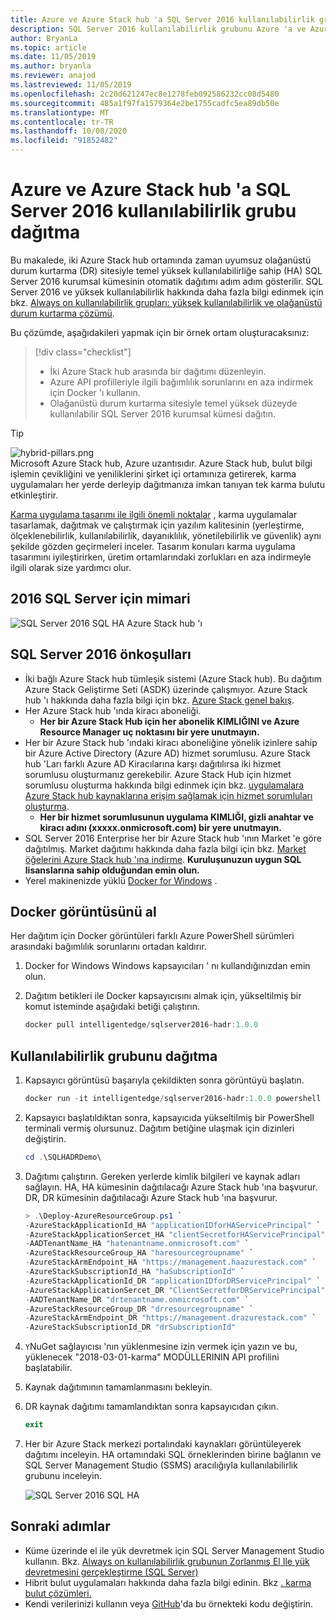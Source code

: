 ```yaml
---
title: Azure ve Azure Stack hub 'a SQL Server 2016 kullanılabilirlik grubu dağıtma
description: SQL Server 2016 kullanılabilirlik grubunu Azure 'a ve Azure Stack hub 'a dağıtmayı öğrenin.
author: BryanLa
ms.topic: article
ms.date: 11/05/2019
ms.author: bryanla
ms.reviewer: anajod
ms.lastreviewed: 11/05/2019
ms.openlocfilehash: 2c20d621247ec8e1278feb092586232cc08d5480
ms.sourcegitcommit: 485a1f97fa1579364e2be1755cadfc5ea89db50e
ms.translationtype: MT
ms.contentlocale: tr-TR
ms.lasthandoff: 10/08/2020
ms.locfileid: "91852482"
---
```

# <a name="deploy-a-sql-server-2016-availability-group-to-azure-and-azure-stack-hub"></a>Azure ve Azure Stack hub 'a SQL Server 2016 kullanılabilirlik grubu dağıtma

Bu makalede, iki Azure Stack hub ortamında zaman uyumsuz olağanüstü durum kurtarma (DR) sitesiyle temel yüksek kullanılabilirliğe sahip (HA) SQL Server 2016 kurumsal kümesinin otomatik dağıtımı adım adım gösterilir. SQL Server 2016 ve yüksek kullanılabilirlik hakkında daha fazla bilgi edinmek için bkz. [Always on kullanılabilirlik grupları: yüksek kullanılabilirlik ve olağanüstü durum kurtarma çözümü](/sql/database-engine/availability-groups/windows/always-on-availability-groups-sql-server?view=sql-server-2016).

Bu çözümde, aşağıdakileri yapmak için bir örnek ortam oluşturacaksınız:

> [!div class="checklist"]
> - İki Azure Stack hub arasında bir dağıtımı düzenleyin.
> - Azure API profilleriyle ilgili bağımlılık sorunlarını en aza indirmek için Docker 'ı kullanın.
> - Olağanüstü durum kurtarma sitesiyle temel yüksek düzeyde kullanılabilir SQL Server 2016 kurumsal kümesi dağıtın.

> [!Tip]  
> ![hybrid-pillars.png](./media/solution-deployment-guide-cross-cloud-scaling/hybrid-pillars.png)  
> Microsoft Azure Stack hub, Azure uzantısıdır. Azure Stack hub, bulut bilgi işlemin çevikliğini ve yeniliklerini şirket içi ortamınıza getirerek, karma uygulamaları her yerde derleyip dağıtmanıza imkan tanıyan tek karma bulutu etkinleştirir.  
> 
> [Karma uygulama tasarımı ile ilgili önemli noktalar](overview-app-design-considerations.md) , karma uygulamalar tasarlamak, dağıtmak ve çalıştırmak için yazılım kalitesinin (yerleştirme, ölçeklenebilirlik, kullanılabilirlik, dayanıklılık, yönetilebilirlik ve güvenlik) aynı şekilde gözden geçirmeleri inceler. Tasarım konuları karma uygulama tasarımını iyileştirirken, üretim ortamlarındaki zorlukları en aza indirmeyle ilgili olarak size yardımcı olur.

## <a name="architecture-for-sql-server-2016"></a>2016 SQL Server için mimari

![SQL Server 2016 SQL HA Azure Stack hub 'ı](media/solution-deployment-guide-sql-ha/image1.png)

## <a name="prerequisites-for-sql-server-2016"></a>SQL Server 2016 önkoşulları

- İki bağlı Azure Stack hub tümleşik sistemi (Azure Stack hub). Bu dağıtım Azure Stack Geliştirme Seti (ASDK) üzerinde çalışmıyor. Azure Stack hub 'ı hakkında daha fazla bilgi için bkz. [Azure Stack genel bakış](https://azure.microsoft.com/overview/azure-stack/).
- Her Azure Stack hub 'ında kiracı aboneliği.
  - **Her bir Azure Stack Hub için her abonelik KIMLIĞINI ve Azure Resource Manager uç noktasını bir yere unutmayın.**
- Her bir Azure Stack hub 'ındaki kiracı aboneliğine yönelik izinlere sahip bir Azure Active Directory (Azure AD) hizmet sorumlusu. Azure Stack hub 'Ları farklı Azure AD Kiracılarına karşı dağıtılırsa iki hizmet sorumlusu oluşturmanız gerekebilir. Azure Stack Hub için hizmet sorumlusu oluşturma hakkında bilgi edinmek için bkz. [uygulamalara Azure Stack hub kaynaklarına erişim sağlamak için hizmet sorumluları oluşturma](/azure-stack/user/azure-stack-create-service-principals).
  - **Her bir hizmet sorumlusunun uygulama KIMLIĞI, gizli anahtar ve kiracı adını (xxxxx.onmicrosoft.com) bir yere unutmayın.**
- SQL Server 2016 Enterprise her bir Azure Stack hub 'ının Market 'e göre dağıtılmış. Market dağıtımı hakkında daha fazla bilgi için bkz. [Market öğelerini Azure Stack hub 'ına indirme](/azure-stack/operator/azure-stack-download-azure-marketplace-item).
    **Kuruluşunuzun uygun SQL lisanslarına sahip olduğundan emin olun.**
- Yerel makinenizde yüklü [Docker for Windows](https://docs.docker.com/docker-for-windows/) .

## <a name="get-the-docker-image"></a>Docker görüntüsünü al

Her dağıtım için Docker görüntüleri farklı Azure PowerShell sürümleri arasındaki bağımlılık sorunlarını ortadan kaldırır.

1. Docker for Windows Windows kapsayıcıları ' nı kullandığınızdan emin olun.
2. Dağıtım betikleri ile Docker kapsayıcısını almak için, yükseltilmiş bir komut isteminde aşağıdaki betiği çalıştırın.

    ```powershell  
    docker pull intelligentedge/sqlserver2016-hadr:1.0.0
    ```

## <a name="deploy-the-availability-group"></a>Kullanılabilirlik grubunu dağıtma

1. Kapsayıcı görüntüsü başarıyla çekildikten sonra görüntüyü başlatın.

      ```powershell  
      docker run -it intelligentedge/sqlserver2016-hadr:1.0.0 powershell
      ```

2. Kapsayıcı başlatıldıktan sonra, kapsayıcıda yükseltilmiş bir PowerShell terminali vermiş olursunuz. Dağıtım betiğine ulaşmak için dizinleri değiştirin.

      ```powershell  
      cd .\SQLHADRDemo\
      ```

3. Dağıtımı çalıştırın. Gereken yerlerde kimlik bilgileri ve kaynak adları sağlayın. HA, HA kümesinin dağıtılacağı Azure Stack hub 'ına başvurur. DR, DR kümesinin dağıtılacağı Azure Stack hub 'ına başvurur.

      ```powershell
      > .\Deploy-AzureResourceGroup.ps1 `
      -AzureStackApplicationId_HA "applicationIDforHAServicePrincipal" `
      -AzureStackApplicationSercet_HA "clientSecretforHAServicePrincipal" `
      -AADTenantName_HA "hatenantname.onmicrosoft.com" `
      -AzureStackResourceGroup_HA "haresourcegroupname" `
      -AzureStackArmEndpoint_HA "https://management.haazurestack.com" `
      -AzureStackSubscriptionId_HA "haSubscriptionId" `
      -AzureStackApplicationId_DR "applicationIDforDRServicePrincipal" `
      -AzureStackApplicationSercet_DR "ClientSecretforDRServicePrincipal" `
      -AADTenantName_DR "drtenantname.onmicrosoft.com" `
      -AzureStackResourceGroup_DR "drresourcegroupname" `
      -AzureStackArmEndpoint_DR "https://management.drazurestack.com" `
      -AzureStackSubscriptionId_DR "drSubscriptionId"
      ```

4. `Y`NuGet sağlayıcısı 'nın yüklenmesine izin vermek için yazın ve bu, yüklenecek "2018-03-01-karma" MODÜLLERININ API profilini başlatabilir.

5. Kaynak dağıtımının tamamlanmasını bekleyin.

6. DR kaynak dağıtımı tamamlandıktan sonra kapsayıcıdan çıkın.

      ```powershell
      exit
      ```

7. Her bir Azure Stack merkezi portalındaki kaynakları görüntüleyerek dağıtımı inceleyin. HA ortamındaki SQL örneklerinden birine bağlanın ve SQL Server Management Studio (SSMS) aracılığıyla kullanılabilirlik grubunu inceleyin.

    ![SQL Server 2016 SQL HA](media/solution-deployment-guide-sql-ha/image2.png)

## <a name="next-steps"></a>Sonraki adımlar

- Küme üzerinde el ile yük devretmek için SQL Server Management Studio kullanın. Bkz. [Always on kullanılabilirlik grubunun Zorlanmış El Ile yük devretmesini gerçekleştirme (SQL Server)](/sql/database-engine/availability-groups/windows/perform-a-forced-manual-failover-of-an-availability-group-sql-server?view=sql-server-2017)
- Hibrit bulut uygulamaları hakkında daha fazla bilgi edinin. Bkz [. karma bulut çözümleri.](/azure-stack/user/)
- Kendi verilerinizi kullanın veya [GitHub](https://github.com/Azure-Samples/azure-intelligent-edge-patterns)'da bu örnekteki kodu değiştirin.